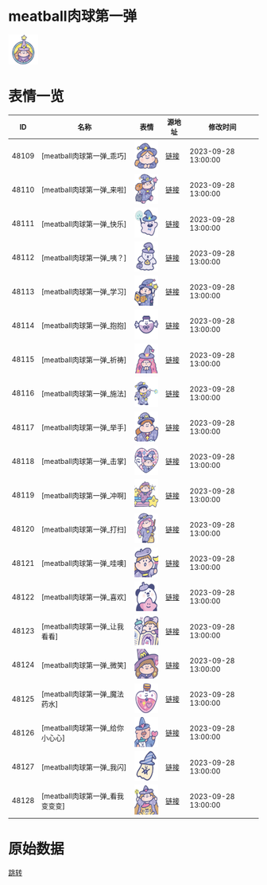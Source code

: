 # meatball肉球第一弹

<img src="./cover.png" height="60" alt="cover" />

# 表情一览

|ID|名称|表情|源地址|修改时间|
|----|----|----|----|----|
|48109|[meatball肉球第一弹_乖巧]|<img src="./pic/048109_%5Bmeatball肉球第一弹_乖巧%5D.png" height="60" alt="乖巧"/>|[链接](https://i0.hdslb.com/bfs/garb/b86ecf629c808e883e12b6cdca625a5beb60ae4a.png)|2023-09-28 13:00:00|
|48110|[meatball肉球第一弹_来啦]|<img src="./pic/048110_%5Bmeatball肉球第一弹_来啦%5D.png" height="60" alt="来啦"/>|[链接](https://i0.hdslb.com/bfs/garb/c5e7f26e80c0c70ca248267885b481d7f06df273.png)|2023-09-28 13:00:00|
|48111|[meatball肉球第一弹_快乐]|<img src="./pic/048111_%5Bmeatball肉球第一弹_快乐%5D.png" height="60" alt="快乐"/>|[链接](https://i0.hdslb.com/bfs/garb/3f5e9e538c13d52f0250400c678f5fcec3445b38.png)|2023-09-28 13:00:00|
|48112|[meatball肉球第一弹_咦？]|<img src="./pic/048112_%5Bmeatball肉球第一弹_咦？%5D.png" height="60" alt="咦？"/>|[链接](https://i0.hdslb.com/bfs/garb/df7bafef669d39397b3990da996be9d9c1cd3d94.png)|2023-09-28 13:00:00|
|48113|[meatball肉球第一弹_学习]|<img src="./pic/048113_%5Bmeatball肉球第一弹_学习%5D.png" height="60" alt="学习"/>|[链接](https://i0.hdslb.com/bfs/garb/677bb637ce2217a037af03ead2aa8aa13f8033d0.png)|2023-09-28 13:00:00|
|48114|[meatball肉球第一弹_抱抱]|<img src="./pic/048114_%5Bmeatball肉球第一弹_抱抱%5D.png" height="60" alt="抱抱"/>|[链接](https://i0.hdslb.com/bfs/garb/982d20a47f31f294058c071ac502e1a90a747d7c.png)|2023-09-28 13:00:00|
|48115|[meatball肉球第一弹_祈祷]|<img src="./pic/048115_%5Bmeatball肉球第一弹_祈祷%5D.png" height="60" alt="祈祷"/>|[链接](https://i0.hdslb.com/bfs/garb/ff701adb15a9656115e3396d061560c06b8b50ba.png)|2023-09-28 13:00:00|
|48116|[meatball肉球第一弹_施法]|<img src="./pic/048116_%5Bmeatball肉球第一弹_施法%5D.png" height="60" alt="施法"/>|[链接](https://i0.hdslb.com/bfs/garb/f481ea84147611bfffb3d5848792bf339f6c5929.png)|2023-09-28 13:00:00|
|48117|[meatball肉球第一弹_举手]|<img src="./pic/048117_%5Bmeatball肉球第一弹_举手%5D.png" height="60" alt="举手"/>|[链接](https://i0.hdslb.com/bfs/garb/285fb8e0842b30f4b9a63d7550b30f135d2472f3.png)|2023-09-28 13:00:00|
|48118|[meatball肉球第一弹_击掌]|<img src="./pic/048118_%5Bmeatball肉球第一弹_击掌%5D.png" height="60" alt="击掌"/>|[链接](https://i0.hdslb.com/bfs/garb/78960e487007ac579bf94dcbde4c1f28de8d2301.png)|2023-09-28 13:00:00|
|48119|[meatball肉球第一弹_冲啊]|<img src="./pic/048119_%5Bmeatball肉球第一弹_冲啊%5D.png" height="60" alt="冲啊"/>|[链接](https://i0.hdslb.com/bfs/garb/bb740733e787effef12581067685c1e4eca6bff8.png)|2023-09-28 13:00:00|
|48120|[meatball肉球第一弹_打扫]|<img src="./pic/048120_%5Bmeatball肉球第一弹_打扫%5D.png" height="60" alt="打扫"/>|[链接](https://i0.hdslb.com/bfs/garb/9097cbf480675cec654782951f5a6585b7de7242.png)|2023-09-28 13:00:00|
|48121|[meatball肉球第一弹_哇噢]|<img src="./pic/048121_%5Bmeatball肉球第一弹_哇噢%5D.png" height="60" alt="哇噢"/>|[链接](https://i0.hdslb.com/bfs/garb/e10f79da39ae5a4f70aaf3554014a3baaea3c2e5.png)|2023-09-28 13:00:00|
|48122|[meatball肉球第一弹_喜欢]|<img src="./pic/048122_%5Bmeatball肉球第一弹_喜欢%5D.png" height="60" alt="喜欢"/>|[链接](https://i0.hdslb.com/bfs/garb/6be70cab6eebd06e349e0599779432c4fdb10480.png)|2023-09-28 13:00:00|
|48123|[meatball肉球第一弹_让我看看]|<img src="./pic/048123_%5Bmeatball肉球第一弹_让我看看%5D.png" height="60" alt="让我看看"/>|[链接](https://i0.hdslb.com/bfs/garb/27c54eb27255334efcde42bd3cd221dcb36efddc.png)|2023-09-28 13:00:00|
|48124|[meatball肉球第一弹_微笑]|<img src="./pic/048124_%5Bmeatball肉球第一弹_微笑%5D.png" height="60" alt="微笑"/>|[链接](https://i0.hdslb.com/bfs/garb/0d2e78d060954e2fa5759fefb7e1ce577d33f350.png)|2023-09-28 13:00:00|
|48125|[meatball肉球第一弹_魔法药水]|<img src="./pic/048125_%5Bmeatball肉球第一弹_魔法药水%5D.png" height="60" alt="魔法药水"/>|[链接](https://i0.hdslb.com/bfs/garb/1dfc8e8e7ea6b172d7adce4f6927d9e762bf1e04.png)|2023-09-28 13:00:00|
|48126|[meatball肉球第一弹_给你小心心]|<img src="./pic/048126_%5Bmeatball肉球第一弹_给你小心心%5D.png" height="60" alt="给你小心心"/>|[链接](https://i0.hdslb.com/bfs/garb/774927e389e0797a80065a80ee5067e9ff68a540.png)|2023-09-28 13:00:00|
|48127|[meatball肉球第一弹_我闪]|<img src="./pic/048127_%5Bmeatball肉球第一弹_我闪%5D.png" height="60" alt="我闪"/>|[链接](https://i0.hdslb.com/bfs/garb/f2d2ab71cce0a911b2cb086d9d5cf3d8dc107110.png)|2023-09-28 13:00:00|
|48128|[meatball肉球第一弹_看我变变变]|<img src="./pic/048128_%5Bmeatball肉球第一弹_看我变变变%5D.png" height="60" alt="看我变变变"/>|[链接](https://i0.hdslb.com/bfs/garb/50553432b6e4554e7d60209950cadce1e846a574.png)|2023-09-28 13:00:00|

# 原始数据

[跳转](./raw.json)

